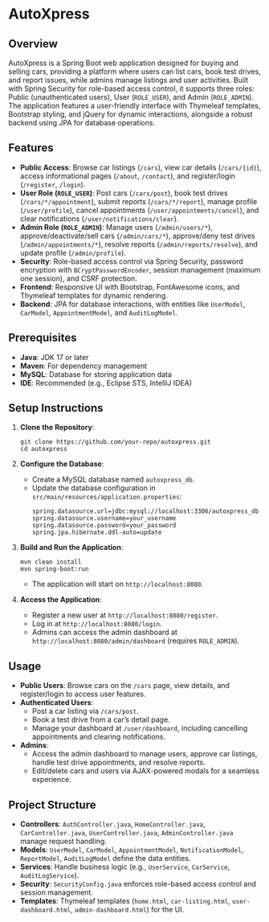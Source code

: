 # AutoXpress

## Overview
AutoXpress is a Spring Boot web application designed for buying and selling cars, providing a platform where users can list cars, book test drives, and report issues, while admins manage listings and user activities. Built with Spring Security for role-based access control, it supports three roles: Public (unauthenticated users), User (`ROLE_USER`), and Admin (`ROLE_ADMIN`). The application features a user-friendly interface with Thymeleaf templates, Bootstrap styling, and jQuery for dynamic interactions, alongside a robust backend using JPA for database operations.

## Features
- **Public Access**: Browse car listings (`/cars`), view car details (`/cars/{id}`), access informational pages (`/about`, `/contact`), and register/login (`/register`, `/login`).
- **User Role (`ROLE_USER`)**: Post cars (`/cars/post`), book test drives (`/cars/*/appointment`), submit reports (`/cars/*/report`), manage profile (`/user/profile`), cancel appointments (`/user/appointments/cancel`), and clear notifications (`/user/notifications/clear`).
- **Admin Role (`ROLE_ADMIN`)**: Manage users (`/admin/users/*`), approve/deactivate/sell cars (`/admin/cars/*`), approve/deny test drives (`/admin/appointments/*`), resolve reports (`/admin/reports/resolve`), and update profile (`/admin/profile`).
- **Security**: Role-based access control via Spring Security, password encryption with `BCryptPasswordEncoder`, session management (maximum one session), and CSRF protection.
- **Frontend**: Responsive UI with Bootstrap, FontAwesome icons, and Thymeleaf templates for dynamic rendering.
- **Backend**: JPA for database interactions, with entities like `UserModel`, `CarModel`, `AppointmentModel`, and `AuditLogModel`.

## Prerequisites
- **Java**: JDK 17 or later
- **Maven**: For dependency management
- **MySQL**: Database for storing application data
- **IDE**: Recommended (e.g., Eclipse STS, IntelliJ IDEA)

## Setup Instructions
1. **Clone the Repository**:
   ```
   git clone https://github.com/your-repo/autoxpress.git
   cd autoxpress
   ```

2. **Configure the Database**:
   - Create a MySQL database named `autoxpress_db`.
   - Update the database configuration in `src/main/resources/application.properties`:
     ```
     spring.datasource.url=jdbc:mysql://localhost:3306/autoxpress_db
     spring.datasource.username=your_username
     spring.datasource.password=your_password
     spring.jpa.hibernate.ddl-auto=update
     ```

3. **Build and Run the Application**:
   ```
   mvn clean install
   mvn spring-boot:run
   ```
   - The application will start on `http://localhost:8080`.

4. **Access the Application**:
   - Register a new user at `http://localhost:8080/register`.
   - Log in at `http://localhost:8080/login`.
   - Admins can access the admin dashboard at `http://localhost:8080/admin/dashboard` (requires `ROLE_ADMIN`).

## Usage
- **Public Users**: Browse cars on the `/cars` page, view details, and register/login to access user features.
- **Authenticated Users**:
  - Post a car listing via `/cars/post`.
  - Book a test drive from a car’s detail page.
  - Manage your dashboard at `/user/dashboard`, including cancelling appointments and clearing notifications.
- **Admins**:
  - Access the admin dashboard to manage users, approve car listings, handle test drive appointments, and resolve reports.
  - Edit/delete cars and users via AJAX-powered modals for a seamless experience.

## Project Structure
- **Controllers**: `AuthController.java`, `HomeController.java`, `CarController.java`, `UserController.java`, `AdminController.java` manage request handling.
- **Models**: `UserModel`, `CarModel`, `AppointmentModel`, `NotificationModel`, `ReportModel`, `AuditLogModel` define the data entities.
- **Services**: Handle business logic (e.g., `UserService`, `CarService`, `AuditLogService`).
- **Security**: `SecurityConfig.java` enforces role-based access control and session management.
- **Templates**: Thymeleaf templates (`home.html`, `car-listing.html`, `user-dashboard.html`, `admin-dashboard.html`) for the UI.
